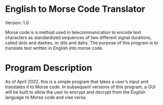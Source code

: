 # English to Morse Code Translator
Version: 1.0

Morse code is a method used in telecommunication to encode text characters as standardized sequences of two different signal durations, called dots and dashes, or dits and dahs. The purpose of this program is to translate text written in English into morse code.

# Program Description
As of April 2022, this is a simple program that takes a user's input and translates it to Morse code. In subsequent versions of this program, a GUI will be built to allow the user to encrypt and decrypt from the English language to Morse code and vise versa.